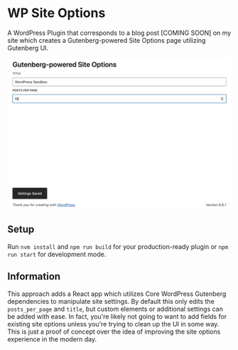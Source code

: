 # WP Site Options
A WordPress Plugin that corresponds to a blog post [COMING SOON] on my
site which creates a Gutenberg-powered Site Options page utilizing Gutenberg UI.

![screenshot for end result](./docs/assets/demo-screenshot.png)

## Setup
Run `nvm install` and `npm run build` for your production-ready plugin or `npm run start`
for development mode.

## Information
This approach adds a React app which utilizes Core WordPress Gutenberg dependencies to
manipulate site settings. By default this only edits the `posts_per_page` and `title`, but custom
elements or additional settings can be added with ease. In fact, you're likely not going to want
to add fields for existing site options unless you're trying to clean up the UI in some way. This is
just a proof of concept over the idea of improving the site options experience in the modern day.
